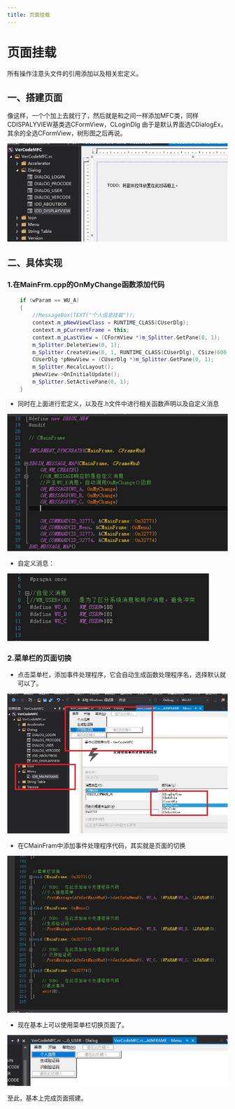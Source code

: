 ```yaml
---
title: 页面挂载
---
```


# 页面挂载

所有操作注意头文件的引用添加以及相关宏定义。

## 一、搭建页面

像这样，一个个加上去就行了，然后就是和之间一样添加MFC类，同样CDISPALYVIEW基类选CFormView，CLoginDlg 由于是默认界面选CDialogEx，其余的全选CFormView，树形图之后再说。

![](assets/32323.jpg)

## 二、具体实现

### 1.在MainFrm.cpp的OnMyChange函数添加代码

```cpp
    if (wParam == WU_A)
    {
        //MessageBox(TEXT("个人信息挂载"));
        context.m_pNewViewClass = RUNTIME_CLASS(CUserDlg);
        context.m_pCurrentFrame = this;
        context.m_pLastView = (CFormView *)m_Splitter.GetPane(0, 1);
        m_Splitter.DeleteView(0, 1);
        m_Splitter.CreateView(0, 1, RUNTIME_CLASS(CUserDlg), CSize(600, 500), &context);
        CUserDlg *pNewView = (CUserDlg *)m_Splitter.GetPane(0, 1);
        m_Splitter.RecalcLayout();
        pNewView->OnInitialUpdate();
        m_Splitter.SetActivePane(0, 1);
    }
```

* 同时在上面进行宏定义，以及在.h文件中进行相关函数声明以及自定义消息

![](assets/www.jpg)

* 自定义消息：

![](assets/dssss.jpg)

### 2.菜单栏的页面切换

* 点击菜单栏，添加事件处理程序，它会自动生成函数处理程序名，选择默认就可以了。

![](assets/22121.jpg)

* 在CMainFram中添加事件处理程序代码，其实就是页面的切换

![](assets/sw2w1.jpg)

* 现在基本上可以使用菜单栏切换页面了。

![](assets/23333.jpg)

至此，基本上完成页面搭建。
